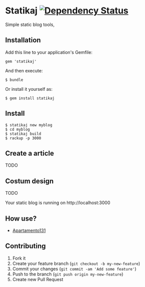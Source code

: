 # Statikaj <a href='https://gemnasium.com/dukex/statikaj'><img src="https://gemnasium.com/dukex/statikaj.png" alt="Dependency Status" /></a>

Simple static blog tools, 



## Installation

Add this line to your application's Gemfile:

    gem 'statikaj'

And then execute:

    $ bundle

Or install it yourself as:

    $ gem install statikaj

## Install

    $ statikaj new myblog
    $ cd myblog
    $ statikaj build
    $ rackup -p 3000
    
## Create a article
TODO

## Costum design
TODO

Your static blog is running on http://localhost:3000

## How use?

* [Apartamento131](https://github.com/dukex/apartamento131)

## Contributing

1. Fork it
2. Create your feature branch (`git checkout -b my-new-feature`)
3. Commit your changes (`git commit -am 'Add some feature'`)
4. Push to the branch (`git push origin my-new-feature`)
5. Create new Pull Request

